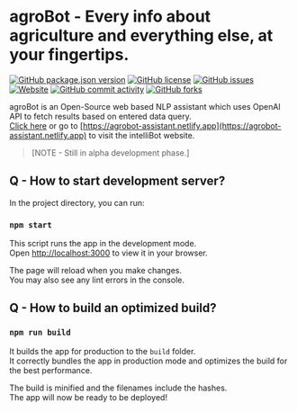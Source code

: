 # agroBot - Every info about agriculture and everything else, at your fingertips.

[![GitHub package.json version](https://img.shields.io/github/package-json/v/apidboy/agrobot?style=plastic)](https://github.com/ApidBoy/agrobot)
[![GitHub license](https://img.shields.io/github/license/apidboy/agrobot?style=plastic)](https://github.com/ApidBoy/agrobot/blob/main/LICENSE)
[![GitHub issues](https://img.shields.io/github/issues/apidboy/agrobot?style=plastic)](https://github.com/ApidBoy/agrobot/issues)
[![Website](https://img.shields.io/website?down_color=red&down_message=down&style=plastic&up_color=green&up_message=up&url=https%3A%2F%2Fagrobot-assistant.netlify.app)](https://agrobot-assistant.netlify.app)
[![GitHub commit activity](https://img.shields.io/github/commit-activity/w/apidboy/agrobot?style=plastic)](https://github.com/ApidBoy/agrobot)
[![GitHub forks](https://img.shields.io/github/forks/apidboy/agrobot?style=social)](https://github.com/ApidBoy/agrobot)

agroBot is an Open-Source web based NLP assistant which uses OpenAI API to fetch results based on entered data query. \
[Click here](https://agrobot-assistant.netlify.app) or go to [https://agrobot-assistant.netlify.app](https://agrobot-assistant.netlify.app) to visit the intelliBot website.

>[NOTE - Still in alpha development phase.]

## Q - How to start development server?

In the project directory, you can run:

### `npm start`

This script runs the app in the development mode.\
Open [http://localhost:3000](http://localhost:3000) to view it in your browser.

The page will reload when you make changes.\
You may also see any lint errors in the console.

## Q - How to build an optimized build?

### `npm run build`

It builds the app for production to the `build` folder.\
It correctly bundles the app in production mode and optimizes the build for the best performance.

The build is minified and the filenames include the hashes.\
The app will now be ready to be deployed!
